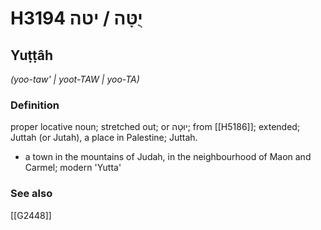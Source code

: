 # H3194 יֻטָּה / יטה

## Yuṭṭâh

_(yoo-taw' | yoot-TAW | yoo-TA)_

### Definition

proper locative noun; stretched out; or יוּטָה; from [[H5186]]; extended; Juttah (or Jutah), a place in Palestine; Juttah.

- a town in the mountains of Judah, in the neighbourhood of Maon and Carmel; modern 'Yutta'
### See also

[[G2448]]

